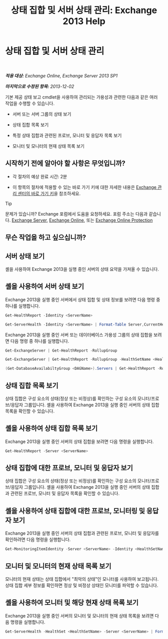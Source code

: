 ﻿---
title: '상태 집합 및 서버 상태 관리: Exchange 2013 Help'
TOCTitle: 상태 집합 및 서버 상태 관리
ms:assetid: a4f84312-6cfa-4f17-9707-676aadab1143
ms:mtpsurl: https://technet.microsoft.com/ko-kr/library/Dn482054(v=EXCHG.150)
ms:contentKeyID: 59890395
ms.date: 05/22/2018
mtps_version: v=EXCHG.150
ms.translationtype: MT
---

# 상태 집합 및 서버 상태 관리

 

_**적용 대상:** Exchange Online, Exchange Server 2013 SP1_

_**마지막으로 수정된 항목:** 2013-12-02_

기본 제공 상태 보고 cmdlet을 사용하여 관리되는 가용성과 관련한 다음과 같은 여러 작업을 수행할 수 있습니다.

  - 서버 또는 서버 그룹의 상태 보기

  - 상태 집합 목록 보기

  - 특정 상태 집합과 관련된 프로브, 모니터 및 응답자 목록 보기

  - 모니터 및 모니터의 현재 상태 목록 보기

## 시작하기 전에 알아야 할 사항은 무엇입니까?

  - 각 절차의 예상 완료 시간: 2분

  - 이 항목의 절차에 적용할 수 있는 바로 가기 키에 대한 자세한 내용은 [Exchange 관리 센터의 바로 가기 키](keyboard-shortcuts-in-the-exchange-admin-center-exchange-online-protection-help.md)을 참조하세요.


> [!TIP]
> 문제가 있습니까? Exchange 포럼에서 도움을 요청하세요. 포럼 주소는 다음과 같습니다. <A href="https://go.microsoft.com/fwlink/p/?linkid=60612">Exchange Server</A>, <A href="https://go.microsoft.com/fwlink/p/?linkid=267542">Exchange Online</A>, 또는 <A href="https://go.microsoft.com/fwlink/p/?linkid=285351">Exchange Online Protection</A>



## 무슨 작업을 하고 싶으십니까?

## 서버 상태 보기

셸을 사용하여 Exchange 2013을 실행 중인 서버의 상태 요약을 가져올 수 있습니다.

## 셸을 사용하여 서버 상태 보기

Exchange 2013을 실행 중인 서버에서 상태 집합 및 상태 정보를 보려면 다음 명령 중 하나를 실행합니다.

```powershell
Get-HealthReport -Identity <ServerName>
```

```powershell
Get-ServerHealth -Identity <ServerName> | Format-Table Server,CurrentHealthSetState,Name,HealthSetName,AlertValue,HealthGroupName -Auto
```

Exchange 2013을 실행 중인 서버 또는 데이터베이스 가용성 그룹의 상태 집합을 보려면 다음 명령 중 하나를 실행합니다.

```powershell
Get-ExchangeServer | Get-HealthReport -RollupGroup
```

```powershell
Get-ExchangeServer | Get-HealthReport -RollupGroup -HealthSetName <HealthSet>
```

```powershell
(Get-DatabaseAvailabiltyGroup <DAGName>).Servers | Get-HealthReport -RollupGroup
```

## 상태 집합 목록 보기

상태 집합은 구성 요소의 상태(정상 또는 비정상)를 확인하는 구성 요소의 모니터/프로브/응답자 그룹입니다. 셸을 사용하여 Exchange 2013을 실행 중인 서버의 상태 집합 목록을 확인할 수 있습니다.

## 셸을 사용하여 상태 집합 목록 보기

Exchange 2013을 실행 중인 서버의 상태 집합을 보려면 다음 명령을 실행합니다.

```powershell
Get-HealthReport -Server <ServerName>
```

## 상태 집합에 대한 프로브, 모니터 및 응답자 보기

상태 집합은 구성 요소의 상태(정상 또는 비정상)를 확인하는 구성 요소의 모니터/프로브/응답자 그룹입니다. 셸을 사용하여 Exchange 2013을 실행 중인 서버의 상태 집합과 관련된 프로브, 모니터 및 응답자 목록을 확인할 수 있습니다.

## 셸을 사용하여 상태 집합에 대한 프로브, 모니터링 및 응답자 보기

Exchange 2013을 실행 중인 서버의 상태 집합과 관련된 프로브, 모니터 및 응답자를 확인하려면 다음 명령을 실행합니다.

```powershell
Get-MonitoringItemIdentity -Server <ServerName> -Identity <HealthSetName> | Format-Table Identity,ItemType,Name -Auto
```

## 모니터 및 모니터의 현재 상태 목록 보기

모니터의 현재 상태는 상태 집합에서 "최악의 상태"인 모니터를 사용하여 보고됩니다. 상태 집합 세부 정보를 확인하면 정상 및 비정상 상태인 모니터를 파악할 수 있습니다.

## 셸을 사용하여 모니터 및 해당 현재 상태 목록 보기

Exchange 2013을 실행 중인 서버의 모니터 및 모니터의 현재 상태 목록을 보려면 다음 명령을 실행합니다.

```powershell
Get-ServerHealth -HealthSet <HealthSetName> -Server <ServerName> | Format-Table Name, AlertValue -Auto
```

